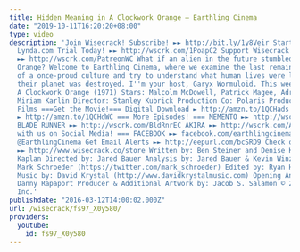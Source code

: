 ```yaml
---
title: Hidden Meaning in A Clockwork Orange – Earthling Cinema
date: "2019-10-11T16:20:20+08:00"
type: video
description: 'Join Wisecrack! Subscribe! ►► http://bit.ly/1y8Veir Start Your FREE
  Lynda.com Trial Today! ►► http://wscrk.com/1PoapC2 Support Wisecrack on Patreon!
  ►► http://wscrk.com/PatreonWC What if an alien in the future stumbled upon A Clockwork
  Orange? Welcome to Earthling Cinema, where we examine the last remaining artifacts
  of a once-proud culture and try to understand what human lives were like before
  their planet was destroyed. I''m your host, Garyx Wormuloid. This week''s film:
  A Clockwork Orange (1971) Stars: Malcolm McDowell, Patrick Magee, Adrienne Cori,
  Miriam Karlin Director: Stanley Kubrick Production Co: Polaris Productions, Hawk
  Films ===Get the Movie!=== Digital Download ► http://amzn.to/1QCHads DVD/Blu-ray
  ► http://amzn.to/1QCHdWC === More Episodes! === MEMENTO ►► http://wscrk.com/MmntoEC
  BLADE RUNNER ►► http://wscrk.com/BldRnrEC AKIRA ►► http://wscrk.com/AkraEC === Connect
  with us on Social Media! === FACEBOOK ►► facebook.com/earthlingcinema TWITTER ►►
  @EarthlingCinema Get Email Alerts ►► http://eepurl.com/bcSRD9 Check out our Merch!
  ►► http://www.wisecrack.co/store Written by: Ben Steiner and Denise Kaplan & Howie
  Kaplan Directed by: Jared Bauer Analysis by: Jared Bauer & Kevin Winzer Starring:
  Mark Schroeder (https://twitter.com/mark_schroeder) Edited by: Ryan Hailey Original
  Music by: David Krystal (http://www.davidkrystalmusic.com) Opening Animation by:
  Danny Rapaport Producer & Additional Artwork by: Jacob S. Salamon © 2016 Wisecrack,
  Inc.'
publishdate: "2016-03-12T14:00:02.000Z"
url: /wisecrack/fs97_X0y580/
providers:
  youtube:
    id: fs97_X0y580
---
```

